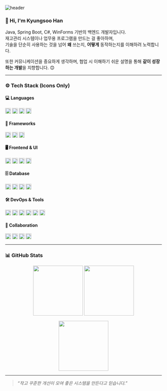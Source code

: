![header](https://capsule-render.vercel.app/api?type=waving&color=gradient&height=260&section=header&text=Han%20Kyungsoo&fontSize=60&fontAlignY=40&desc=Backend%20Developer&descAlignY=60)

### 👋 Hi, I'm Kyungsoo Han

Java, Spring Boot, C#, WinForms 기반의 백엔드 개발자입니다.  
재고관리 시스템이나 업무용 프로그램을 만드는 걸 좋아하며,  
기술을 단순히 사용하는 것을 넘어 **왜** 쓰는지, **어떻게** 동작하는지를 이해하려 노력합니다.

또한 커뮤니케이션을 중요하게 생각하며, 협업 시 이해하기 쉬운 설명을 통해 **같이 성장하는 개발**을 지향합니다. 😊

---

### ⚙️ Tech Stack (Icons Only)

#### 💻 Languages  
<img src="https://cdn.jsdelivr.net/gh/devicons/devicon/icons/java/java-original.svg" height="18"/>
<img src="https://cdn.jsdelivr.net/gh/devicons/devicon/icons/csharp/csharp-original.svg" height="18"/>
<img src="https://cdn.jsdelivr.net/gh/devicons/devicon/icons/javascript/javascript-original.svg" height="18"/>
<img src="https://cdn.jsdelivr.net/gh/devicons/devicon/icons/mysql/mysql-original.svg" height="18"/>

#### 🧩 Frameworks  
<img src="https://cdn.jsdelivr.net/gh/devicons/devicon/icons/spring/spring-original.svg" height="18"/>
<img src="https://cdn.jsdelivr.net/gh/devicons/devicon/icons/dot-net/dot-net-original.svg" height="18"/>
<img src="https://cdn.jsdelivr.net/gh/devicons/devicon/icons/java/java-original-wordmark.svg" height="18"/>

#### 🖥️ Frontend & UI  
<img src="https://cdn.jsdelivr.net/gh/devicons/devicon/icons/html5/html5-original.svg" height="18"/>
<img src="https://cdn.jsdelivr.net/gh/devicons/devicon/icons/css3/css3-original.svg" height="18"/>
<img src="https://cdn.jsdelivr.net/gh/devicons/devicon/icons/android/android-original.svg" height="18"/>
<img src="https://upload.wikimedia.org/wikipedia/commons/0/0e/Microsoft_.NET_logo.png" height="18"/>

#### 🗄️ Database  
<img src="https://cdn.jsdelivr.net/gh/devicons/devicon/icons/mysql/mysql-original.svg" height="18"/>
<img src="https://cdn.jsdelivr.net/gh/devicons/devicon/icons/oracle/oracle-original.svg" height="18"/>
<img src="https://cdn.jsdelivr.net/gh/devicons/devicon/icons/mongodb/mongodb-original.svg" height="18"/>
<img src="https://cdn.jsdelivr.net/gh/devicons/devicon/icons/redis/redis-original.svg" height="18"/>

#### 🛠 DevOps & Tools  
<img src="https://cdn.jsdelivr.net/gh/devicons/devicon/icons/git/git-original.svg" height="18"/>
<img src="https://cdn.jsdelivr.net/gh/devicons/devicon/icons/github/github-original.svg" height="18"/>
<img src="https://cdn.jsdelivr.net/gh/devicons/devicon/icons/gitlab/gitlab-original.svg" height="18"/>
<img src="https://cdn.jsdelivr.net/gh/devicons/devicon/icons/docker/docker-original.svg" height="18"/>
<img src="https://cdn.jsdelivr.net/gh/devicons/devicon/icons/nginx/nginx-original.svg" height="18"/>
<img src="https://cdn.jsdelivr.net/gh/devicons/devicon/icons/linux/linux-original.svg" height="18"/>

#### 🧰 Collaboration  
<img src="https://cdn.jsdelivr.net/gh/devicons/devicon/icons/intellij/intellij-original.svg" height="18"/>
<img src="https://cdn.jsdelivr.net/gh/devicons/devicon/icons/vscode/vscode-original.svg" height="18"/>
<img src="https://cdn.jsdelivr.net/gh/devicons/devicon/icons/swagger/swagger-original.svg" height="18"/>
<img src="https://cdn.jsdelivr.net/gh/devicons/devicon/icons/jira/jira-original.svg" height="18"/>

---

### 📊 GitHub Stats

<p align="center">
  <img src="https://github-readme-stats.vercel.app/api?username=KyungSoo-Han&show_icons=true&theme=white" height="160"/>
  <img src="https://github-readme-stats.vercel.app/api/top-langs/?username=KyungSoo-Han&layout=compact&theme=white" height="160"/>
</p>

<p align="center">
  <img src="https://github-readme-streak-stats.herokuapp.com/?user=KyungSoo-Han&theme=white" height="160"/>
</p>

---

> _“작고 꾸준한 개선이 모여 좋은 시스템을 만든다고 믿습니다.”_
